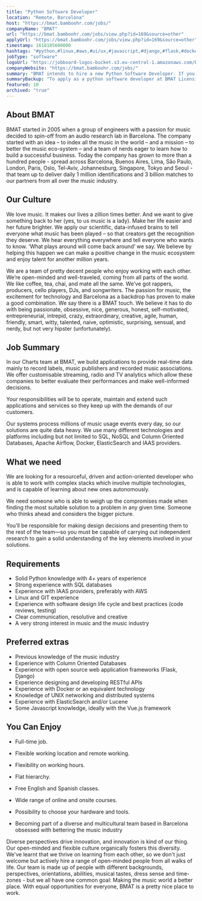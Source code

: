```yaml
---
title: "Python Software Developer"
location: "Remote, Barcelona"
host: "https://bmat.bamboohr.com/jobs/"
companyName: "BMAT"
url: "https://bmat.bamboohr.com/jobs/view.php?id=169&source=other"
applyUrl: "https://bmat.bamboohr.com/jobs/view.php?id=169&source=other"
timestamp: 1618185600000
hashtags: "#python,#linux,#aws,#ui/ux,#javascript,#django,#flask,#docker,#elasticsearch,#analysis"
jobType: "software"
logoUrl: "https://jobboard-logos-bucket.s3.eu-central-1.amazonaws.com/bmat-licensing-slu"
companyWebsite: "https://bmat.bamboohr.com/jobs/"
summary: "BMAT intends to hire a new Python Software Developer. If you have solid Python knowledge with 4+ years of experience, consider applying."
summaryBackup: "To apply as a python software developer at BMAT Licensing SLU, you preferably need to have some knowledge of: #python, #ui/ux, #javascript."
featured: 10
archived: "true"
---
```


## About BMAT

BMAT started in 2005 when a group of engineers with a passion for music decided to spin-off from an audio research lab in Barcelona. The company started with an idea – to index all the music in the world – and a mission – to better the music eco-system – and a team of nerds eager to learn how to build a successful business. Today the company has grown to more than a hundred people - spread across Barcelona, Buenos Aires, Lima, São Paulo, London, Paris, Oslo, Tel-Aviv, Johannesburg, Singapore, Tokyo and Seoul - that team up to deliver daily 1 million identifications and 3 billion matches to our partners from all over the music industry.

## Our Culture

We love music. It makes our lives a zillion times better. And we want to give something back to her (yes, to us music is a lady). Make her life easier and her future brighter. We apply our scientific, data-infused brains to tell everyone what music has been played – so that creators get the recognition they deserve. We hear everything everywhere and tell everyone who wants to know. ‘What plays around will come back around’ we say. We believe by helping this happen we can make a positive change in the music ecosystem and enjoy talent for another million years.

We are a team of pretty decent people who enjoy working with each other. We’re open-minded and well-traveled, coming from all parts of the world. We like coffee, tea, chai, and mate all the same. We’ve got rappers, producers, cello players, DJs, and songwriters. The passion for music, the excitement for technology and Barcelona as a backdrop has proven to make a good combination. We say there is a BMAT touch. We believe it has to do with being passionate, obsessive, nice, generous, honest, self-motivated, entrepreneurial, intrepid, crazy, extraordinary, creative, agile, human, friendly, smart, witty, talented, naive, optimistic, surprising, sensual, and nerdy, but not very hipster (unfortunately).

## Job Summary

In our Charts team at BMAT, we build applications to provide real-time data mainly to record labels, music publishers and recorded music associations. We offer customisable streaming, radio and TV analytics which allow these companies to better evaluate their performances and make well-informed decisions.

Your responsibilities will be to operate, maintain and extend such applications and services so they keep up with the demands of our customers.

Our systems process millions of music usage events every day, so our solutions are quite data heavy. We use many different technologies and platforms including but not limited to SQL, NoSQL and Column Oriented Databases, Apache Airflow, Docker, ElasticSearch and IAAS providers.

## What we need

We are looking for a resourceful, driven and action-oriented developer who is able to work with complex stacks which involve multiple technologies, and is capable of learning about new ones autonomously.

We need someone who is able to weigh up the compromises made when finding the most suitable solution to a problem in any given time. Someone who thinks ahead and considers the bigger picture.

You’ll be responsible for making design decisions and presenting them to the rest of the team—so you must be capable of carrying out independent research to gain a solid understanding of the key elements involved in your solutions.

## Requirements

*   Solid Python knowledge with 4+ years of experience
*   Strong experience with SQL databases
*   Experience with IAAS providers, preferably with AWS
*   Linux and GIT experience
*   Experience with software design life cycle and best practices (code reviews, testing)
*   Clear communication, resolutive and creative
*   A very strong interest in music and the music industry

## Preferred extras

*   Previous knowledge of the music industry
*   Experience with Column Oriented Databases
*   Experience with open source web application frameworks (Flask, Django)
*   Experience designing and developing RESTful APIs
*   Experience with Docker or an equivalent technology
*   Knowledge of UNIX networking and distributed systems
*   Experience with ElasticSearch and/or Lucene
*   Some Javascript knowledge, ideally with the Vue.js framework

## You Can Enjoy

*   Full-time job.
*   Flexible working location and remote working.
*   Flexibility on working hours.
*   Flat hierarchy.  
    
*   Free English and Spanish classes.
*   Wide range of online and onsite courses.
*   Possibility to choose your hardware and tools.  
    
*   Becoming part of a diverse and multicultural team based in Barcelona obsessed with bettering the music industry

Diverse perspectives drive innovation, and innovation is kind of our thing. Our open-minded and flexible culture organically fosters this diversity. We've learnt that we thrive on learning from each other, so we don't just welcome but actively hire a range of open-minded people from all walks of life. Our team is made up of people with different backgrounds, perspectives, orientations, abilities, musical tastes, dress sense and time-zones - but we all have one common goal: Making the music world a better place. With equal opportunities for everyone, BMAT is a pretty nice place to work.
